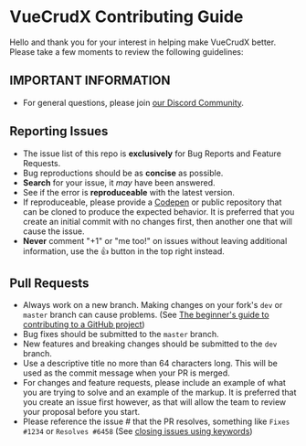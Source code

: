 # VueCrudX Contributing Guide
Hello and thank you for your interest in helping make VueCrudX better. Please take a few moments to review the following guidelines:

## IMPORTANT INFORMATION
* For general questions, please join [our Discord Community](https://community.TBD.com/).

## Reporting Issues
* The issue list of this repo is **exclusively** for Bug Reports and Feature Requests.
* Bug reproductions should be as **concise** as possible.
* **Search** for your issue, it _may_ have been answered.
* See if the error is **reproduceable** with the latest version.
* If reproduceable, please provide a [Codepen](https://template.tbd.com) or public repository that can be cloned to produce the expected behavior. It is preferred that you create an initial commit with no changes first, then another one that will cause the issue. 
* **Never** comment "+1" or "me too!" on issues without leaving additional information, use the :+1: button in the top right instead.

## Pull Requests
* Always work on a new branch. Making changes on your fork's `dev` or `master` branch can cause problems. (See [The beginner's guide to contributing to a GitHub project](https://akrabat.com/the-beginners-guide-to-contributing-to-a-github-project/))
* Bug fixes should be submitted to the `master` branch.
* New features and breaking changes should be submitted to the `dev` branch.
* Use a descriptive title no more than 64 characters long. This will be used as the commit message when your PR is merged. 
* For changes and feature requests, please include an example of what you are trying to solve and an example of the markup. It is preferred that you create an issue first however, as that will allow the team to review your proposal before you start. 
* Please reference the issue # that the PR resolves, something like `Fixes #1234` or `Resolves #6458` (See [closing issues using keywords](https://help.github.com/articles/closing-issues-using-keywords/))
